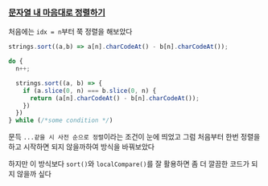 ### [문자열 내 마음대로 정렬하기](https://programmers.co.kr/learn/courses/30/lessons/12915)

처음에는 `idx = n`부터 쭉 정렬을 해보았다

```js
strings.sort((a,b) => a[n].charCodeAt() - b[n].charCodeAt());

do {
  n++;

  strings.sort((a, b) => {
    if (a.slice(0, n) === b.slice(0, n) {
      return (a[n].charCodeAt() - b[n].charCodeAt());
    })
  })
} while (/*some condition */)
```
문득 `...같을 시 사전 순으로 정렬`이라는 조건이 눈에 띄었고 그럼 처음부터 한번 정렬을 하고 시작하면 되지 않을까하여 방식을 바꿔보았다

하지만 이 방식보다 `sort()`와 `localCompare()`를 잘 활용하면 좀 더 깔끔한 코드가 되지 않을까 싶다